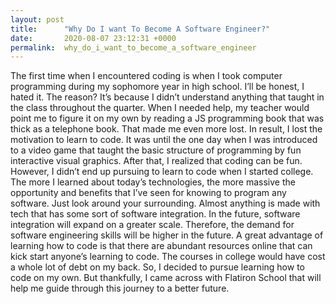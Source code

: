 ```yaml
---
layout: post
title:      "Why Do I want To Become A Software Engineer?"
date:       2020-08-07 23:12:31 +0000
permalink:  why_do_i_want_to_become_a_software_engineer
---
```






The first time when I encountered coding is when I took computer programming during my sophomore year in high school. I’ll be honest, I hated it. The reason? It’s because I didn’t understand anything that taught in the class throughout the quarter. When I needed help, my teacher would point me to figure it on my own by reading a JS programming book that was thick as a telephone book. That made me even more lost. In result, I lost the motivation to learn to code. It was until the one day when I was introduced to a video game that taught the basic structure of programming by fun interactive visual graphics. After that, I realized that coding can be fun. However, I didn’t end up pursuing to learn to code when I started college. The more I learned about today’s technologies, the more massive the opportunity and benefits that I’ve seen for knowing to program any software. Just look around your surrounding. Almost anything is made with tech that has some sort of software integration. In the future, software integration will expand on a greater scale. Therefore, the demand for software engineering skills will be higher in the future. A great advantage of learning how to code is that there are abundant resources online that can kick start anyone’s learning to code. The courses in college would have cost a whole lot of debt on my back. So, I decided to pursue learning how to code on my own. But thankfully, I came across with Flatiron School that will help me guide through this journey to a better future.     

